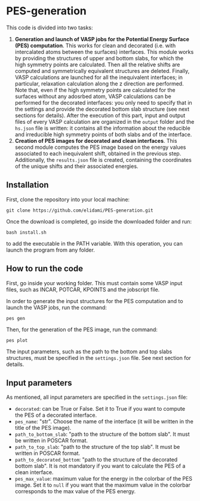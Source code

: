 # PES-generation
This code is divided into two tasks:
1. **Generation and launch of VASP jobs for the Potential Energy Surface (PES) computation**. This works for clean and decorated (i.e. with intercalated atoms between the surfaces) interfaces. This module works by providing the structures of upper and bottom slabs, for which the high symmetry points are calculated. Then all the relative shifts are computed and symmetrically equivalent structures are deleted. Finally, VASP calculations are launched for all the inequivalent interfaces; in particular, relaxation calculation along the z direction are performed. Note that, even if the high symmetry points are calculated for the surfaces without any adosrbed atom, VASP calculations can be performed for the decorated interfaces: you only need to specify that in the settings and provide the decorated bottom slab structure (see next sections for details). After the execution of this part, input and output files of every VASP calculation are organized in the `output` folder and the `hs.json` file is written: it contains all the information about the reducible and irreducible high symmetry points of both slabs and of the interface.
2. **Creation of PES images for decorated and clean interfaces**. This second module computes the PES image based on the energy values associated to each inequivalent shift, obtained in the previous step. Additionally, the `results.json` file is created, containing the coordinates of the unique shifts and their associated energies. 

## Installation 
First, clone the repository into your local machine:

`git clone https://github.com/elidami/PES-generation.git`

Once the download is completed, go inside the downloaded folder and run:

`bash install.sh`

to add the executable in the PATH variable. With this operation, you can launch the program from any folder.

## How to run the code
First, go inside your working folder. This must contain some VASP input files, such as INCAR, POTCAR, KPOINTS and the jobscript file. 

In order to generate the input structures for the PES computation and to launch the VASP jobs, run the command:

`pes gen`

Then, for the generation of the PES image, run the command:

`pes plot`

The input parameters, such as the path to the bottom and top slabs structures, must be specified in the `settings.json` file. See next section for details.

## Input parameters
As mentioned, all input parameters are specified in the `settings.json` file:  
* `decorated`: can be True or False. Set it to True if you want to compute the PES of a decorated interface.
* `pes_name`: "str". Choose the name of the interface (it will be written in the title of the PES image).
* `path_to_bottom_slab`: "path to the structure of the bottom slab". It must be written in POSCAR format.
* `path_to_top_slab`: "path to the structure of the top slab". It must be written in POSCAR format.
* `path_to_decorated_bottom`: "path to the structure of the decorated bottom slab". It is not mandatory if you want to calculate the PES of a clean interface.
* `pes_max_value`: maximum value for the energy in the colorbar of the PES image. Set it to `null` if you want that the maximum value in the colorbar corresponds to the max value of the PES energy. 


